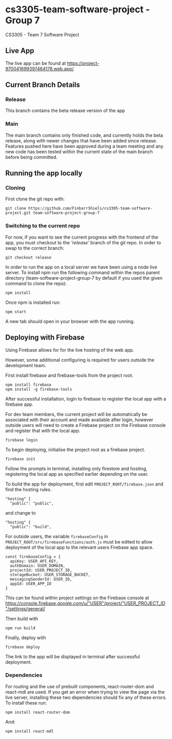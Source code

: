 # cs3305-team-software-project - Group 7
CS3305 - Team 7 Software Project

## 
## Live App
The live app can be found at https://project-970041699397464178.web.app/

## Current Branch Details
### Release
This branch contains the beta release version of the app

### Main
The main branch contains only finished code, and currently holds the beta release, along with newer changes that have been added since release. Features pushed here have been approved during a team meeting and any new code has been tested within the current state of the main branch before being committed.


## Running the app locally
### Cloning
First clone the git repo with:
```
git clone https://github.com/FinbarrShiels/cs3305-team-software-project.git team-software-project-group-7
```
### Switching to the current repo
For now, if you want to see the current progress with the frontend of the app, you must checkout to the *'release'* branch of the git repo. 
In order to swap to the correct branch:
```
git checkout release
```

In order to run the app on a local server we have been using a node live server.
To install npm run the following command within the repos parent directory (team-software-project-group-7 by default if you used the given command to clone the repo):
```
npm install
``` 

Once npm is installed run:
```
npm start
```
A new tab should open in your browser with the app running.

## Deploying with Firebase
Using Firebase allows for for the live hosting of the web app.

However, some additional configuring is required for users outside the development team.

First install firebase and firebase-tools from the project root.
```
npm install firebase
npm install -g firebase-tools
```
After successful installation, login to firebase to register the local app with a firebase app. 

For dev team members, the current project will be automatically be associated with their account and made available after login, however outside users will need to create a Firebase project on the Firebase console and register that with the local app. 
```
firebase login
```
To begin deploying, initialise the project root as a firebase project.
``` 
firebase init
```
Follow the prompts in terminal, installing only firestore and hosting, registering the local app as specified earlier depending on the user.

To build the app for deployment, first edit `PROJECT_ROOT/firebase.json` and find the hosting rules.
```
"hosting" {
  "public": "public",
```
and change to 
```
"hosting" {
  "public": "build",
```

For outside users, the variable `firebaseConfig` in `PROJECT_ROOT/src/firebaseFunctions/auth.js` must be edited to allow deployment of the local app to the relevant users Firebase app space.
```
const firebaseConfig = {
  apiKey: USER_API_KEY,
  authDomain: USER_DOMAIN,
  projectId: USER_PROJECT_ID,
  storageBucket: USER_STORAGE_BUCKET,
  messagingSenderId: USER_ID,
  appId: USER_APP_ID
}
```
This can be found within project settings on the Firebase console at https://console.firebase.google.com/u/"USER"/project/"USER_PROJECT_ID"/settings/general/

Then build with
```
npm run build
```
Finally, deploy with
```
firebase deploy
```
The link to the app will be displayed in terminal after successful deployment.

### Dependencies
For routing and the use of prebuilt components, react-router-dom and react-mdl are used. If you get an error when trying to view the page via the live server, installing these two dependencies should fix any of these errors.
To install these run:
```
npm install react-router-dom
```
And:
```
npm install react-mdl
```
